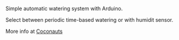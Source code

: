 Simple automatic watering system with Arduino.

Select between periodic time-based watering or with humidit sensor.

More info at [Coconauts](http://coconauts.net)
